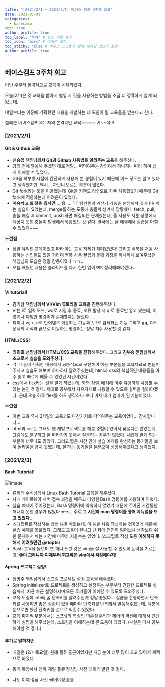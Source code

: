 ```yaml
---
title: "[2021/2/1 ~ 2021/2/5] 베이스 캠프 3주차 회고"
date: 2021-02-01
categories: 
  - basecamp
toc: true
author_profile: true
toc_label: "목차" # toc 이름 설정
toc_icon: "bars" # 아이콘 설정
toc_sticky: false # 마우스 스크롤과 함께 내려갈 것인지 설정
author_profile: true
---
```


## 베이스캠프 3주차 회고

이번 주부터 본격적으로 교육이 시작되었다.

오늘(2/1)은 깃 교육을 받아서 협업 시 깃을 사용하는 방법을 조금 더 정확하게 알게 되었는데,

내일부터는 이전에 기획했던 내용을 개발하는 데 도움이 될 교육들을 받는다고 한다.

설레는 베이스캠프 3주 차의 본격적인 교육~~~~~ 시~~작!!!

### [2021/2/1]

#### Git & Github 교육!

- **신승엽 책임님께서 Git과 Github 사용법을 알려주는 교육**을 해주셨다.
- 강의 전에 말씀해 주셨던 대로 정말... 떠먹여주는 강의여서 하나하나 따라 하며 쉽게 이해할 수 있었다.
- Git을 학부생 시절에 간단하게 사용해 본 경험이 있기 때문에 어느 정도는 알고 있다고 생각했지만, 역시... 까보니 모르는 부분이 많았다.
- Git fork라는 툴을 이용했는데, Git을 커맨드 라인으로 자주 사용했었기 때문에 Git fork에 적응하는데 어려움이 있었다.
- **이슈라고 할 것을 뽑자면**.... 흠.....
  TF 팀원들과 계산기 기능을 분담해서 깃에 PR 하는 실습이 있었는데, merge를 하는 도중에 충돌이 생겨서 당황했다. fetch, pull, 충돌 해결 후 commit, push 하면 해결되는 문제였는데, 툴 사용도 서툰 상황에서 예상치 못한 충돌이 발생해서 당황했던 것 같다. 결국에는 잘 해결해서 실습을 마칠 수 있었다~~~

**느낀점**

- 정말 유익한 교육이었고 따라 하는 교육 자체가 재미있었다!
  그리고 맥북을 처음 사용하는 신입들도 있을 거라며
  맥북 사용 꿀팁과 함께 과정을 하나하나 보여주셨던 책임님의 모습은 정말 감동이었다 ㅠㅠ...
- 오늘 배웠던 내용은 슬라이드를 다시 한번 읽어보며 정리해봐야겠다~



### [2021/2/2]

#### Vi tutorial!

- **김기남 책임님께서 Vi/Vim 튜토리얼 교육을 진행**해주셨다.
- Vi는 i로 입력 모드, wq로 저장 후 종료, 오류 발생 시 q!로 종료만 알고 썼는데, 이렇게나 다양한 명령어가 존재할지는 몰랐다.....
- 특히나 w, b, e로 단어별로 이동하는 기능과 /, ?로 검색하는 기능 그리고 gg, G로 문서의 시작과 끝으로 이동하는 명령어는 정말 자주 사용할 것 같다.

#### HTML/CSS!

- **최민호 선임님께서 HTML/CSS 교육을 진행**해주셨다.
  그리고 **김부승 전임님께서 조교로서 실습을 도와주셨다.**
- 각 TF들이 기획한 내용에서 공통적으로 구현해야 하는 부분들을 교육자료로 만들어주시고 실습도 해보며 하나하나 알려주셨는데, html과 css의 핵심적인 내용들을 아주 쉽고 빠르게 배울 수 있었던 시간이었다.
- css에서 flex라는 것을 알게 되었는데, 화면 정렬, 배치에 아주 유용하게 사용할 수 있는 놈인 것 같다. 제대로 공부해서 자유자재로 사용할 수 있도록 실력을 길러야겠다. 
  근데 오늘 하루 flex를 하도 생각하다 보니 마치 내가 염따가 된 기분이었다.



**느낀점**

- 이번 교육 역시 2/1일의 교육과도 마찬가지로 떠먹여주는 교육이었다... 감사합니다...
- html과 css는 그래도 웹 개발 프로젝트를 해본 경험이 있어서 낯설지는 않았는데, 그럼에도 불구하고 잘 따라가지 못해서 질문하는 경우가 많았다. 새롭게 알게 되는 부분이 너무나도 많았다. 그리고 짧은 시간 안에 실습 예제를 완성하는 동기들을 보며 놀라움을 금치 못했는데, 잘 하는 동기들을 본받으며 성장해야겠다고 생각했다.



### [2021/2/3]

#### Bash Tutorial!

![image](https://user-images.githubusercontent.com/37567802/106764222-efca7c00-667a-11eb-8329-6eb2f3d13076.png)

- 류희태 수석님께서 Linux Bash Tutorial 교육을 해주셨다.
- 사내 게이트웨이 서버 접속 과정을 배우고 다양한 Bash 명령어를 사용하며 익혔다.
- 실습 예제가 주어졌는데, Bash 명령어에 익숙하지 않았기 때문에 주어진 시간동안 해내지 못한 경우가 많았다 ㅠㅠ... **주로 그 시간에 man 명령어를 통해 메뉴얼을 보고 있었다...**
- 스크립트를 작성하는 방법 또한 배웠는데, 이 또한 처음 작성하는 것이었기 때문에 실습 예제를 못풀었다. 그래도 교육이 끝나고 난 뒤에 천천히 읽어보니 생각보다 쉬운 문제여서 쉬는 시간에 마무리 지을수는 있었다.
  (스크립트 작성 도중 **이해하지 못해서 어려웠던건 getopts**)
- Bash 교육을 들으며 또 하나 느낀 것은 vim을 잘 사용할 수 있도록 능력을 기르는 것!
  ~~**좋아 그러니까 이제부터 회고록은 vim에서 작성해야지!**~~

#### Spring 프로젝트 설정!

- 정명주 책임님께서 스프링 프로젝트 설정 교육을 해주셨다.
- Spring initializer로 프로젝트를 생성하고 설정하는 부분부터 간단한 프로젝트 실습까지, 차근 차근 설명하시며 모든 루키들이 이해할 수 있도록 도와주셨다.
- 교육 도중에 intelij 꿀 단축키를 알려주신게 정말 좋았다...
  실습을 진행하면서 단축키를 사용하면 좋은 상황이 있을 때마다 단축키를 반복해서 말씀해주셨는데, 덕분에 눈으로만 봤던 단축키를 손으로 익힐수 있었다.
- 교육 마지막 부분에서는 스프링의 특징인 의존성 주입과 제어의 역전에 대해서 간단하게 설명을 해주셨는데, 스프링을 이해하는데 큰 도움이 되었다. (사실은 다시 공부해야할 것 같다.)

#### 추가로 말하자면

- 내일은 (2/4 목요일) 원래 플뮤 출근이었지만 지금 눈이 너무 많이 오고 있어서 재택으로 바꼈다.

- 동기 톡방에서 천하 제일 플뮤 점심밥 사진 대회가 열린 것 같다.
- 나도 이제 점심 사진 찍어야징 룰룰


